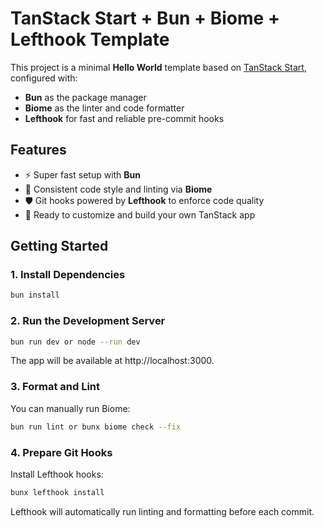 # TanStack Start + Bun + Biome + Lefthook Template

This project is a minimal **Hello World** template based on [TanStack Start](https://start.tanstack.com/), configured with:

- **Bun** as the package manager
- **Biome** as the linter and code formatter
- **Lefthook** for fast and reliable pre-commit hooks

## Features

- ⚡ Super fast setup with **Bun**
- 🧹 Consistent code style and linting via **Biome**
- 🛡️ Git hooks powered by **Lefthook** to enforce code quality
- 🚀 Ready to customize and build your own TanStack app

## Getting Started

### 1. Install Dependencies

```bash
bun install
```
### 2. Run the Development Server

```bash
bun run dev or node --run dev
```
The app will be available at http://localhost:3000.

### 3. Format and Lint

You can manually run Biome:

```bash
bun run lint or bunx biome check --fix
```

### 4. Prepare Git Hooks

Install Lefthook hooks:

```bash
bunx lefthook install
```

Lefthook will automatically run linting and formatting before each commit.
